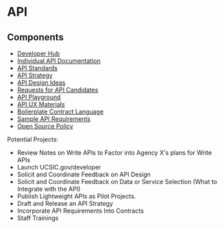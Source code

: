 API
===

## Components
* [Developer Hub]()
* [Individual API Documentation]()
* [API Standards]()
* [API Strategy]()
* [API Design Ideas]()
* [Requests for API Candidates]()
* [API Playground]()
* [API UX Materials]()
* [Boilerplate Contract Language]()
* [Sample API Requirements]()
* [Open Source Policy]()

Potential Projects: 
* Review Notes on Write APIs to Factor into Agency X's plans for Write APIs
* Launch UCSIC.gov/developer
* Solicit and Coordinate Feedback on API Design
* Solicit and Coordinate Feedback on Data or Service Selection (What to Integrate with the API)
* Publish Lightweight APIs as Pilot Projects.  
* Draft and Release an API Strategy 
* Incorporate API Requirements Into Contracts 
* Staff Trainings
